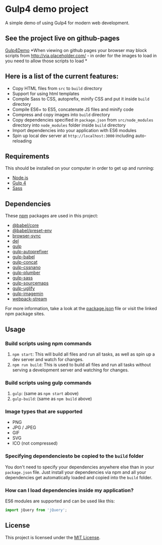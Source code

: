 # Gulp4 demo project
A simple demo of using Gulp4 for modern web development.

## See the project live on github-pages
[Gulp4Demo](https://skyrousse.github.io/Gulp-FrontEnd-Test/) *When viewing on github pages your browser may block scripts from http://via.placeholder.com/  - in order for the images to load in you need to allow those scripts to load *

## Here is a list of the current features:

- Copy HTML files from `src` to `build` directory
- Support for using html templates
- Compile Sass to CSS, autoprefix, minify CSS and put it inside `build` directory
- Compile ES6+ to ES5, concatenate JS files and minify code
- Compress and copy images into `build` directory
- Copy dependencies specified in `package.json` from `src/node_modules` directory into `node_modules` folder inside `build` directory
- Import dependencies into your application with ES6 modules
- Spin up local dev server at `http://localhost:3000` including auto-reloading

## Requirements
This should be installed on your computer in order to get up and running:

- [Node.js](https://nodejs.org/en/)
- [Gulp 4](https://gulpjs.com/)
- [Sass](http://sass-lang.com/)

## Dependencies
These [npm](https://www.npmjs.com/) packages are used in this project:

- [@babel/core](https://www.npmjs.com/package/@babel/core)
- [@babel/preset-env](https://www.npmjs.com/package/@babel/preset-env)
- [browser-sync](https://www.npmjs.com/package/browser-sync)
- [del](https://www.npmjs.com/package/del)
- [gulp](https://www.npmjs.com/package/gulp)
- [gulp-autoprefixer](https://www.npmjs.com/package/gulp-autoprefixer)
- [gulp-babel](https://www.npmjs.com/package/gulp-babel)
- [gulp-concat](https://www.npmjs.com/package/gulp-concat)
- [gulp-cssnano](https://www.npmjs.com/package/gulp-cssnano)
- [gulp-plumber](https://www.npmjs.com/package/gulp-plumber)
- [gulp-sass](https://www.npmjs.com/package/gulp-sass)
- [gulp-sourcemaps](https://www.npmjs.com/package/gulp-sourcemaps)
- [gulp-uglify](https://www.npmjs.com/package/gulp-uglify)
- [gulp-imagemin](https://www.npmjs.com/package/gulp-imagemin)
- [webpack-stream](https://www.npmjs.com/package/webpack-stream)

For more information, take a look at the [package.json]((https://github.com/SkyRousse/Gulp-FrontEnd-Test/blob/master/package.json)) file or visit the linked npm package sites.

## Usage

### Build scripts using npm commands

1. `npm start`: This will build all files and run all tasks, as well as spin up a dev server and watch for changes.
2. `npm run build`: This is used to build all files and run all tasks without serving a development server and watching for changes.

### Build scripts using gulp commands

1. `gulp`: (same as `npm start` above)
2. `gulp-build`: (same as `npm build` above)


### Image types that are supported

- PNG
- JPG / JPEG
- GIF
- SVG
- ICO (not compressed)

### Specifying dependenciesto be copied to the `build` folder
You don't need to specify your dependencies anywhere else than in your `package.json` file.
Just install your dependencies via npm and all your dependencies get automatically loaded and copied into the `build` folder.

### How can I load dependencies inside my application?
ES6 modules are supported and can be used like this:

```js
import jQuery from 'jQuery';
```

## License
This project is licensed under the [MIT License](https://github.com/SkyRousse/Gulp-FrontEnd-Test/blob/master/LICENSE).
